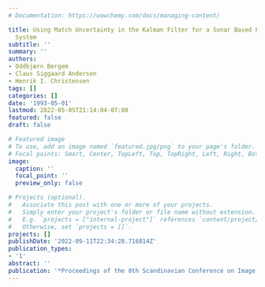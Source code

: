 ```yaml
---
# Documentation: https://wowchemy.com/docs/managing-content/

title: Using Match Uncertainty in the Kalman Filter for a Sonar Based Positioning
  System
subtitle: ''
summary: ''
authors:
- Oddbjørn Bergem
- Claus Siggaard Andersen
- Henrik I. Christensen
tags: []
categories: []
date: '1993-05-01'
lastmod: 2022-05-05T21:14:04-07:00
featured: false
draft: false

# Featured image
# To use, add an image named `featured.jpg/png` to your page's folder.
# Focal points: Smart, Center, TopLeft, Top, TopRight, Left, Right, BottomLeft, Bottom, BottomRight.
image:
  caption: ''
  focal_point: ''
  preview_only: false

# Projects (optional).
#   Associate this post with one or more of your projects.
#   Simply enter your project's folder or file name without extension.
#   E.g. `projects = ["internal-project"]` references `content/project/deep-learning/index.md`.
#   Otherwise, set `projects = []`.
projects: []
publishDate: '2022-09-11T22:34:28.716814Z'
publication_types:
- '1'
abstract: ''
publication: '*Proceedings of the 8th Scandinavian Conference on Image Analysis.*'
---
```

